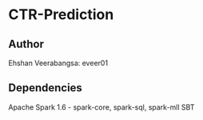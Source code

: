 # CTR-Prediction

## Author
Ehshan Veerabangsa: eveer01

## Dependencies
Apache Spark 1.6 - spark-core, spark-sql, spark-mll
SBT